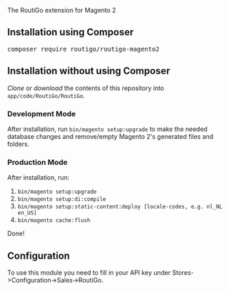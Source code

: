 The RoutiGo extension for Magento 2

## Installation using Composer
<pre>composer require routigo/routigo-magento2</pre>

## Installation without using Composer
_Clone_ or _download_ the contents of this repository into `app/code/RoutiGo/RoutiGo`.

### Development Mode
After installation, run `bin/magento setup:upgrade` to make the needed database changes and remove/empty Magento 2's generated files and folders.

### Production Mode
After installation, run:
1. `bin/magento setup:upgrade`
2. `bin/magento setup:di:compile`
3. `bin/magento setup:static-content:deploy [locale-codes, e.g. nl_NL en_US]`
4. `bin/magento cache:flush`

Done!

## Configuration
To use this module you need to fill in your API key under Stores->Configuration->Sales->RoutiGo.

